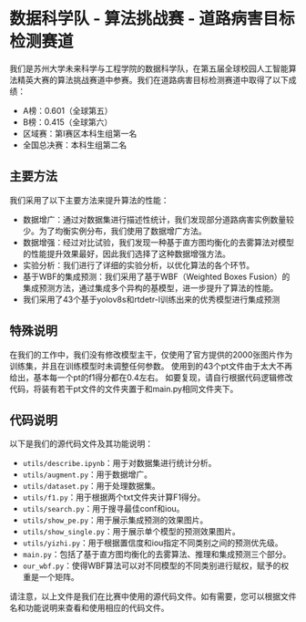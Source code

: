 # 数据科学队 - 算法挑战赛 - 道路病害目标检测赛道

我们是苏州大学未来科学与工程学院的数据科学队，在第五届全球校园人工智能算法精英大赛的算法挑战赛道中参赛。我们在道路病害目标检测赛道中取得了以下成绩：

- A榜：0.601（全球第五）
- B榜：0.415（全球第六）
- 区域赛：第Ⅰ赛区本科生组第一名
- 全国总决赛：本科生组第二名

## 主要方法

我们采用了以下主要方法来提升算法的性能：

- 数据增广：通过对数据集进行描述性统计，我们发现部分道路病害实例数量较少。为了均衡实例分布，我们使用了数据增广方法。
- 数据增强：经过对比试验，我们发现一种基于直方图均衡化的去雾算法对模型的性能提升效果最好，因此我们选择了这种数据增强方法。
- 实验分析：我们进行了详细的实验分析，以优化算法的各个环节。
- 基于WBF的集成预测：我们采用了基于WBF（Weighted Boxes Fusion）的集成预测方法，通过集成多个异构的基模型，进一步提升了算法的性能。
- 我们采用了43个基于yolov8s和rtdetr-l训练出来的优秀模型进行集成预测

## 特殊说明

在我们的工作中，我们没有修改模型主干，仅使用了官方提供的2000张图片作为训练集，并且在训练模型时未调整任何参数。
使用到的43个pt文件由于太大不再给出，基本每一个pt的f1得分都在0.4左右。
如要复现，请自行根据代码逻辑修改代码，将装有若干pt文件的文件夹置于和main.py相同文件夹下。

## 代码说明

以下是我们的源代码文件及其功能说明：

- `utils/describe.ipynb`：用于对数据集进行统计分析。
- `utils/augment.py`：用于数据增广。
- `utils/dataset.py`：用于处理数据集。
- `utils/f1.py`：用于根据两个txt文件夹计算F1得分。
- `utils/search.py`：用于搜寻最佳conf和iou。
- `utils/show_pe.py`：用于展示集成预测的效果图片。
- `utils/show_single.py`：用于展示单个模型的预测效果图片。
- `utils/yizhi.py`：用于根据置信度和iou指定不同类别之间的预测优先级。
- `main.py`：包括了基于直方图均衡化的去雾算法、推理和集成预测三个部分。
- `our_wbf.py`：使得WBF算法可以对不同模型的不同类别进行赋权，赋予的权重是一个矩阵。

请注意，以上文件是我们在比赛中使用的源代码文件。如有需要，您可以根据文件名和功能说明来查看和使用相应的代码文件。


